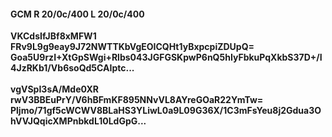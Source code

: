 #### GCM R 20/0c/400 L 20/0c/400
**VKCdsIfJBf8xMFW1**<br/>**FRv9L9g9eay9J72NWTTKbVgEOICQHt1yBxpcpiZDUpQ=**<br/>**Goa5U9rzI+XtGpSWgi+Rlbs043JGFGSKpwP6nQ5hIyFbkuPqXkbS37D+/I4JzRKb1/Vb6soQd5CAIptc...**<br/><br/>
**vgVSpI3sA/Mde0XR**<br/>**rwV3BBEuPrY/V6hBFmKF895NNvVL8AYreGOaR22YmTw=**<br/>**Pljmo/71gf5cWCWV8BLaHS3YLiwL0a9L09G36X/1C3mFsYeu8j2Gdua3OhVVJQqicXMPnbkdL10LdGpG...**